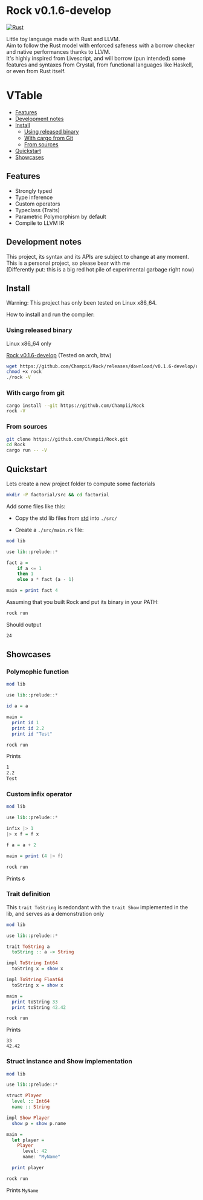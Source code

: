 # Rock v0.1.6-develop

[![Rust](https://github.com/Champii/Rock/actions/workflows/rust.yml/badge.svg?branch=develop)](https://github.com/Champii/Rock/actions/workflows/rust.yml)

Little toy language made with Rust and LLVM.  
Aim to follow the Rust model with enforced safeness with a borrow checker and native performances thanks to LLVM.  
It's highly inspired from Livescript, and will borrow (pun intended) some features and syntaxes from Crystal, from functional languages like Haskell, or even from Rust itself.

# VTable
- [Features]( #features )
- [Development notes]( #development-notes )
- [Install]( #install )
    - [Using released binary]( #using-released-binary )
    - [With cargo from Git]( #with-cargo-from-git )
    - [From sources]( #from-sources )
- [Quickstart]( #quickstart )
- [Showcases]( #showcases )

## Features

- Strongly typed
- Type inference
- Custom operators
- Typeclass (Traits)
- Parametric Polymorphism by default
- Compile to LLVM IR

## Development notes

This project, its syntax and its APIs are subject to change at any moment.  
This is a personal project, so please bear with me  
(Differently put: this is a big red hot pile of experimental garbage right now)

## Install

Warning: This project has only been tested on Linux x86_64.

How to install and run the compiler:

### Using released binary 

Linux x86_64 only

[Rock v0.1.6-develop](https://github.com/Champii/Rock/releases/download/v0.1.6-develop/rock) (Tested on arch, btw)

``` sh
wget https://github.com/Champii/Rock/releases/download/v0.1.6-develop/rock
chmod +x rock
./rock -V
```

### With cargo from git

``` sh
cargo install --git https://github.com/Champii/Rock
rock -V
```

### From sources

``` sh
git clone https://github.com/Champii/Rock.git
cd Rock
cargo run -- -V
```

## Quickstart

Lets create a new project folder to compute some factorials

``` sh
mkdir -P factorial/src && cd factorial
```

Add some files like this:

- Copy the std lib files from [std](https://github.com/Champii/Rock/blob/master/std/src) into `./src/`

- Create a `./src/main.rk` file:

```haskell
mod lib

use lib::prelude::*

fact a =
    if a <= 1
    then 1
    else a * fact (a - 1)

main = print fact 4
```

Assuming that you built Rock and put its binary in your PATH:

``` sh
rock run
```

Should output

``` sh
24
```

## Showcases

### Polymophic function


``` haskell
mod lib

use lib::prelude::*

id a = a

main =
  print id 1
  print id 2.2
  print id "Test"
```

``` sh
rock run
```

Prints 

``` sh
1
2.2
Test
```

### Custom infix operator

``` haskell
mod lib

use lib::prelude::*

infix |> 1
|> x f = f x

f a = a + 2

main = print (4 |> f)
```

``` sh
rock run
```

Prints `6`

### Trait definition

This `trait ToString` is redondant with the `trait Show` implemented in the lib, and serves as a demonstration only

``` haskell
mod lib

use lib::prelude::*

trait ToString a
  toString :: a -> String

impl ToString Int64
  toString x = show x

impl ToString Float64
  toString x = show x

main =
  print toString 33
  print toString 42.42

```

``` sh
rock run
```

Prints 

```
33
42.42
```

### Struct instance and Show implementation

``` haskell
mod lib

use lib::prelude::*

struct Player
  level :: Int64
  name :: String

impl Show Player
  show p = show p.name

main =
  let player = 
    Player
      level: 42
      name: "MyName"

  print player
```

``` sh
rock run
```

Prints `MyName`
